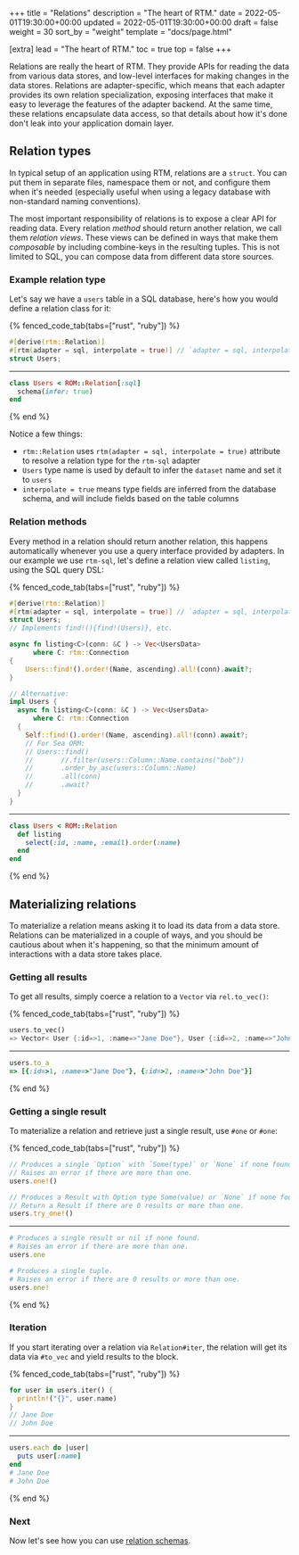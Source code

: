 +++
title = "Relations"
description = "The heart of RTM."
date = 2022-05-01T19:30:00+00:00
updated = 2022-05-01T19:30:00+00:00
draft = false
weight = 30
sort_by = "weight"
template = "docs/page.html"

[extra]
lead = "The heart of RTM."
toc = true
top = false
+++

Relations are really the heart of RTM. They provide APIs for reading the data
from various data stores, and low-level interfaces for making changes in the
data stores.
Relations are adapter-specific, which means that each adapter provides its own
relation specialization, exposing interfaces that make it easy to leverage the
features of the adapter backend.
At the same time, these relations encapsulate data access, so that details
about how it's done don't leak into your application domain layer.

## Relation types

In typical setup of an application using RTM, relations are a `struct`.
You can put them in separate files, namespace them or not, and configure
them when it's needed (especially useful when using a legacy database with
non-standard naming conventions).

The most important responsibility of relations is to expose a clear API for reading
data. Every relation *method* should return another relation, we call them
*relation views*. These views can be defined in ways that make them
*composable* by including combine-keys in the resulting tuples. This is not limited
to SQL, you can compose data from different data store sources.

### Example relation type

Let's say we have a `users` table in a SQL database, here's how you would define
a relation class for it:

{% fenced_code_tab(tabs=["rust", "ruby"]) %}

```rust
#[derive(rtm::Relation)]
#[rtm(adapter = sql, interpolate = true)] // `adapter = sql, interpolate = true` are defaults so could be omitted
struct Users;
```

---

```ruby
class Users < ROM::Relation[:sql]
  schema(infer: true)
end
```

{% end %}

Notice a few things:

- `rtm::Relation` uses `rtm(adapter = sql, interpolate = true)` attribute to resolve
  a relation type for the `rtm-sql` adapter
- `Users` type name is used by default to infer the `dataset` name and set it
  to `users`
- `interpolate = true` means type fields are inferred from the database schema, and
  will include fields based on the table columns

### Relation methods

Every method in a relation should return another relation, this happens automatically
whenever you use a query interface provided by adapters. In our example we use
`rtm-sql`, let's define a relation view called `listing`, using the SQL query DSL:

{% fenced_code_tab(tabs=["rust", "ruby"]) %}

```rust
#[derive(rtm::Relation)]
#[rtm(adapter = sql, interpolate = true)] // `adapter = sql, interpolate = true` are defaults so could be omitted
struct Users;
// Implements find!(){find!(Users)}, etc.

async fn listing<C>(conn: &C ) -> Vec<UsersData>
      where C: rtm::Connection
{
    Users::find!().order!(Name, ascending).all!(conn).await?;
}

// Alternative:
impl Users {
  async fn listing<C>(conn: &C ) -> Vec<UsersData>
      where C: rtm::Connection
  {
    Self::find!().order!(Name, ascending).all!(conn).await?;
    // For Sea ORM:
    // Users::find()
    //       //.filter(users::Column::Name.contains("bob"))
    //       .order_by_asc(users::Column::Name)
    //       .all(conn)
    //       .await?
  }
}
```

---

```ruby
class Users < ROM::Relation
  def listing
    select(:id, :name, :email).order(:name)
  end
end
```

{% end %}

## Materializing relations

To materialize a relation means asking it to load its data from a data store.
Relations can be materialized in a couple of ways, and you should be cautious
about when it's happening, so that the minimum amount of interactions with
a data store takes place.

### Getting all results

To get all results, simply coerce a relation to a `Vector` via `rel.to_vec()`:

{% fenced_code_tab(tabs=["rust", "ruby"]) %}

```rust
users.to_vec()
=> Vector< User {:id=>1, :name=>"Jane Doe"}, User {:id=>2, :name=>"John Doe"}]
```

---

```ruby
users.to_a
=> [{:id=>1, :name=>"Jane Doe"}, {:id=>2, :name=>"John Doe"}]
```

{% end %}

### Getting a single result

To materialize a relation and retrieve just a single result, use `#one` or `#one`:

{% fenced_code_tab(tabs=["rust", "ruby"]) %}

```rust
// Produces a single `Option` with `Some(type)` or `None` if none found.
// Raises an error if there are more than one.
users.one!()

// Produces a Result with Option type Some(value) or `None` if none found.
// Return a Result if there are 0 results or more than one.
users.try_one!()
```

---

```ruby
# Produces a single result or nil if none found.
# Raises an error if there are more than one.
users.one

# Produces a single tuple.
# Raises an error if there are 0 results or more than one.
users.one!
```

{% end %}

### Iteration

If you start iterating over a relation via `Relation#iter`, the relation
will get its data via `#to_vec` and yield results to the block.

{% fenced_code_tab(tabs=["rust", "ruby"]) %}

```rust
for user in users.iter() {
  println!("{}", user.name)
}
// Jane Doe
// John Doe
```

---

```ruby
users.each do |user|
  puts user[:name]
end
# Jane Doe
# John Doe
```

{% end %}

### Next

Now let's see how you can use [relation schemas](/docs/core/schemas).
